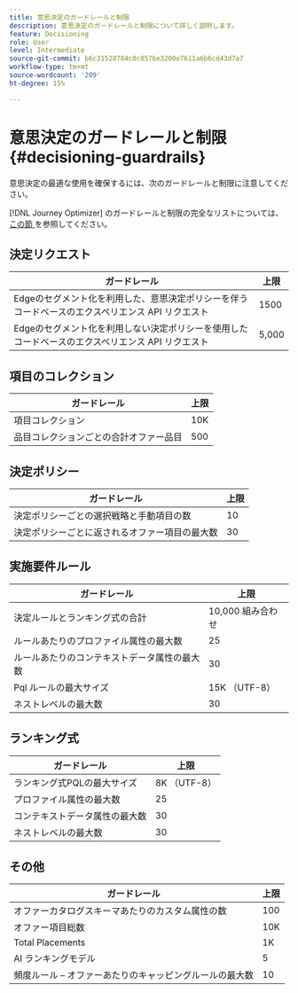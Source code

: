 ```yaml
---
title: 意思決定のガードレールと制限
description: 意思決定のガードレールと制限について詳しく説明します。
feature: Decisioning
role: User
level: Intermediate
source-git-commit: b6c31528784c0c8576e3200e7611a6b6cd43d7a7
workflow-type: tm+mt
source-wordcount: '209'
ht-degree: 15%

---
```



# 意思決定のガードレールと制限 {#decisioning-guardrails}

意思決定の最適な使用を確保するには、次のガードレールと制限に注意してください。

[!DNL Journey Optimizer] のガードレールと制限の完全なリストについては、[ この節 ](../start/guardrails.md) を参照してください。

## 決定リクエスト

| ガードレール | 上限 |
| ------- | ------- |
| Edgeのセグメント化を利用した、意思決定ポリシーを伴うコードベースのエクスペリエンス API リクエスト | 1500 |
| Edgeのセグメント化を利用しない決定ポリシーを使用したコードベースのエクスペリエンス API リクエスト | 5,000 |

## 項目のコレクション

| ガードレール | 上限 |
| ------- | ------- |
| 項目コレクション | 10K |
| 品目コレクションごとの合計オファー品目 | 500 |

## 決定ポリシー

| ガードレール | 上限 |
| ------- | ------- |
| 決定ポリシーごとの選択戦略と手動項目の数 | 10 |
| 決定ポリシーごとに返されるオファー項目の最大数 | 30 |

## 実施要件ルール

| ガードレール | 上限 |
| ------- | ------- |
| 決定ルールとランキング式の合計 | 10,000 組み合わせ |
| ルールあたりのプロファイル属性の最大数 | 25 |
| ルールあたりのコンテキストデータ属性の最大数 | 30 |
| Pql ルールの最大サイズ | 15K （UTF-8） |
| ネストレベルの最大数 | 30 |

## ランキング式

| ガードレール | 上限 |
| ------- | ------- |
| ランキング式PQLの最大サイズ | 8K （UTF-8） |
| プロファイル属性の最大数 | 25 |
| コンテキストデータ属性の最大数 | 30 |
| ネストレベルの最大数 | 30 |

## その他

| ガードレール | 上限 |
| ------- | ------- |
| オファーカタログスキーマあたりのカスタム属性の数 | 100 |
| オファー項目総数 | 10K |
| Total Placements | 1K |
| AI ランキングモデル | 5 |
| 頻度ルール – オファーあたりのキャッピングルールの最大数 | 10 |
